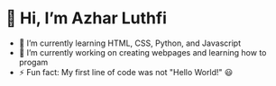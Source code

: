<h1>👋 Hi, I’m Azhar Luthfi</h1>

- 🌱 I’m currently learning HTML, CSS, Python, and Javascript
- 🔭 I’m currently working on creating webpages and learning how to progam
- ⚡ Fun fact: My first line of code was not "Hello World!" 😃

<!---
azharluthfi14/azharluthfi14 is a ✨ special ✨ repository because its `README.md` (this file) appears on your GitHub profile.
You can click the Preview link to take a look at your changes.
--->
